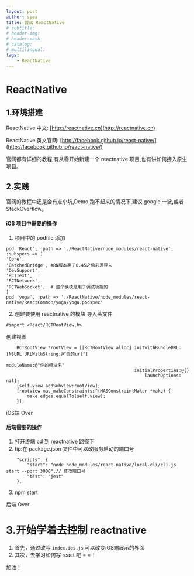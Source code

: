 ```yaml
---
layout: post
author: syea
title: 尝试 ReactNative
# subtitle:
# header-img: 
# header-mask:  
# catalog: 
# multilingual: 
tags:
    - ReactNative
---
```

# ReactNative

## 1.环境搭建

ReactNative 中文: [http://reactnative.cn](http://reactnative.cn)

ReactNative 英文官网: [http://facebook.github.io/react-native/](http://facebook.github.io/react-native/)

官网都有详细的教程,有从零开始新建一个 reactnative 项目,也有讲如何接入原生项目。

## 2.实践

官网的教程中还是会有点小坑,Demo 跑不起来的情况下,建议 google 一波,或者 StackOverflow。

#### iOS 项目中需要的操作
1. 项目中的 podfile 添加
```
pod 'React', :path => './ReactNative/node_modules/react-native', :subspecs => [
'Core',
'BatchedBridge', #RN版本高于0.45之后必须导入
'DevSupport',
'RCTText',
'RCTNetwork',
'RCTWebSocket',  # 这个模块是用于调试功能的
]
pod 'yoga', :path => './ReactNative/node_modules/react-native/ReactCommon/yoga/yoga.podspec'
```

2. 创建要使用 reactnative 的模块
导入头文件

 `#import <React/RCTRootView.h>`
 
创建视图

```
    RCTRootView *rootView = [[RCTRootView alloc] initWithBundleURL:[NSURL URLWithString:@"你的url"]
                                                        moduleName:@"你的模块名"
                                                 initialProperties:@{}
                                                     launchOptions: nil];
    [self.view addSubview:rootView];
    [rootView mas_makeConstraints:^(MASConstraintMaker *make) {
        make.edges.equalTo(self.view);
    }];
```

iOS端 Over

#### 后端需要的操作
1. 打开终端 cd 到 reactnative 路径下
2. tip:在 package.json 文件中可以改服务启动的端口号
```
	"scripts": {
		"start": "node node_modules/react-native/local-cli/cli.js start --port 3000",// 修改端口号
		"test": "jest"
	},
```
3. npm start

后端 Over

# 3.开始学着去控制 reactnative

1. 首先，通过改写 `index.ios.js` 可以改变iOS端展示的界面
2. 其次，去学习如何写 react 吧 = =！  

加油！


